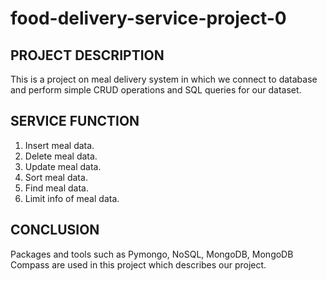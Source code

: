# food-delivery-service-project-0

## PROJECT DESCRIPTION

This is a project on meal delivery system in which we connect to database and perform simple CRUD operations and SQL queries for our dataset.

## SERVICE FUNCTION

1. Insert meal data.
2. Delete meal data.
3. Update meal data.
4. Sort meal data.
5. Find meal data.
6. Limit info of meal data.

## CONCLUSION

Packages and tools such as Pymongo, NoSQL, MongoDB, MongoDB Compass are used in this project which describes our project.

